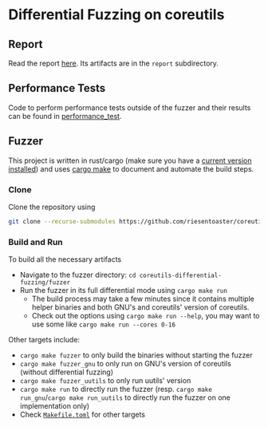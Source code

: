 # Differential Fuzzing on coreutils

## Report

Read the report [here](./report/out/index.pdf). Its artifacts are in the `report` subdirectory.

## Performance Tests

Code to perform performance tests outside of the fuzzer and their results can be found in [performance_test](./performance_test/).

## Fuzzer

This project is written in rust/cargo (make sure you have a [current version installed](https://doc.rust-lang.org/cargo/getting-started/installation.html)) and uses [cargo make](https://sagiegurari.github.io/cargo-make/) to document and automate the build steps.

### Clone
Clone the repository using
```bash
git clone --recurse-submodules https://github.com/riesentoaster/coreutils-differential-fuzzing.git
```

### Build and Run

To build all the necessary artifacts
- Navigate to the fuzzer directory: `cd coreutils-differential-fuzzing/fuzzer`
- Run the fuzzer in its full differential mode using `cargo make run`
  - The build process may take a few minutes since it contains multiple helper binaries and both GNU's and coreutils' version of coreutils.
  - Check out the options using `cargo make run --help`, you may want to use some like `cargo make run --cores 0-16`

Other targets include:
- `cargo make fuzzer` to only build the binaries without starting the fuzzer
- `cargo make fuzzer_gnu` to only run on GNU's version of coreutils (without differential fuzzing)
- `cargo make fuzzer_uutils` to only run uutils' version
- `cargo make run` to directly run the fuzzer (resp. `cargo make run_gnu`/`cargo make run_uutils` to directly run the fuzzer on one implementation only)
- Check [`Makefile.toml`](./fuzzer/Makefile.toml) for other targets

